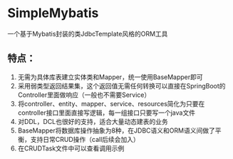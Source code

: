 # SimpleMybatis
一个基于Mybatis封装的类JdbcTemplate风格的ORM工具

## 特点：
1. 无需为具体库表建立实体类和Mapper，统一使用BaseMapper即可
2. 采用弱类型返回结果集，这个返回值无需任何转换可以直接在SpringBoot的Controller里面做响应（一般也不需要Service）
3. 将controller、entity、mapper、service、resources简化为只要在controller接口里面直接写逻辑，每一组接口只要写一个java文件
4. 对DDL，DCL也很好的支持，适合大量动态建表的业务
5. BaseMapper将数据库操作抽象为8种，在JDBC语义和ORM语义间做了平衡，支持日常CRUD操作（call后续会加入）
6. 在CRUDTask文件中可以查看调用示例


